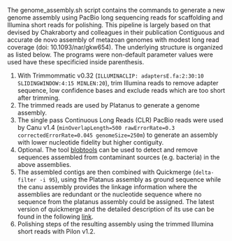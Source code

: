The genome_assembly.sh script contains the commands to generate a new genome assembly using PacBio long sequencing reads for scaffolding and Illumina short reads for polishing. This pipeline is largely based on that devised by Chakraborty and colleagues in their publication Contiguous and accurate de novo assembly of metazoan genomes with modest long read coverage (doi: 10.1093/nar/gkw654). The underlying structure is organized as listed below. The programs were non-default parameter values were used have these specificied inside parenthesis. 



1. With Trimmommatic v0.32 (`ILLUMINACLIP: adaptersE.fa:2:30:10 SLIDINGWINDOW:4:15 MINLEN:20`), trim Illumina reads to remove adapter sequence, low confidence bases and exclude reads which are too short after trimming.
2. The trimmed reads are used by Platanus to generate a genome assembly.
3. The single pass Continuous Long Reads (CLR) PacBio reads were used by Canu v1.4 (`minOverlapLength=500 rawErrorRate=0.3 correctedErrorRate=0.045 genomeSize=250m`) to generate an assembly with lower nucleotide fidelity but higher contiguity.
4. Optional. The tool [blobtools](https://blobtools.readme.io/docs) can be used to detect and remove sequences assembled from contaminant sources (e.g. bacteria) in the above assemblies.
5. The assembled contigs are then combined with Quickmerge (`delta-filter -i 95`), using the Platanus assembly as ground sequence while the canu assembly provides the linkage information where the assemblies are redundant or the nucleotide sequence where no sequence from the platanus assembly could be assigned. The latest version of quickmerge and the detailed description of its use can be found in the following [link](https://github.com/mahulchak/quickmerge).
6. Polishing steps of the resulting assembly using the trimmed Illumina short reads with Pilon v1.2.
